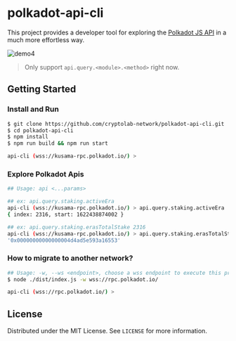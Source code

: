 # polkadot-api-cli

This project provides a developer tool for exploring the [Polkadot JS API](https://polkadot.js.org/docs/) in a much more effortless way.

![demo4](https://user-images.githubusercontent.com/3665658/120153997-f7152700-c221-11eb-99c6-8541cff9d6ad.gif)

> Only support ```api.query.<module>.<method>``` right now. 

## Getting Started

### Install and Run

```sh
$ git clone https://github.com/cryptolab-network/polkadot-api-cli.git
$ cd polkadot-api-cli
$ npm install
$ npm run build && npm run start

api-cli (wss://kusama-rpc.polkadot.io/) >
```

### Explore Polkadot Apis

```sh
## Usage: api <...params>

## ex: api.query.staking.activeEra
api-cli (wss://kusama-rpc.polkadot.io/) > api.query.staking.activeEra
{ index: 2316, start: 1622438874002 }

## ex: api.query.staking.erasTotalStake 2316
api-cli (wss://kusama-rpc.polkadot.io/) > api.query.staking.erasTotalStake 2316
'0x00000000000000004d4ad5e593a16553'
```

### How to migrate to another network?

```sh
## Usage: -w, --ws <endpoint>, choose a wss endpoint to execute this program, ex., wss://kusama-rpc.polkadot.io/
$ node ./dist/index.js -w wss://rpc.polkadot.io/

api-cli (wss://rpc.polkadot.io/) >
```

## License

Distributed under the MIT License. See `LICENSE` for more information.
